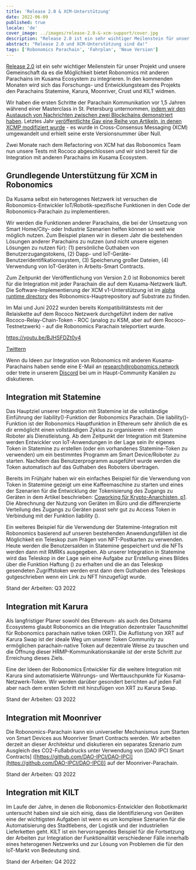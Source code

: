 ```yaml
---
title: 'Release 2.0 & XCM-Unterstützung'
date: 2022-06-09
published: true
locale: 'de'
cover_image: ../images/release-2.0-&-xcm-support/cover.jpg
description: "Release 2.0 ist ein sehr wichtiger Meilenstein für unser Projekt und unsere Gemeinschaft da es die Möglichkeit bietet Robonomics mit anderen Parachains im Kusama Ecosystem zu integrieren. In den kommenden Monaten wird sich das Forschungs- und Entwicklungsteam des Projekts den Parachains Statemine, Karura, Moonriver, Crust und KILT widmen."
abstract: "Release 2.0 und XCM-Unterstützung sind da!"
tags: ['Robonomics Parachain', 'Fahrplan', 'Neue Version']
---
```


[Release 2.0](https://github.com/airalab/robonomics/releases/tag/v2.0.0) ist ein sehr wichtiger Meilenstein für unser Projekt und unsere Gemeinschaft da es die Möglichkeit bietet Robonomics mit anderen Parachains im Kusama Ecosystem zu integrieren. In den kommenden Monaten wird sich das Forschungs- und Entwicklungsteam des Projekts den Parachains Statemine, Karura, Moonriver, Crust und KILT widmen.

Wir haben die ersten Schritte der Parachain Kommunikation vor 1,5 Jahren während einer Masterclass in St. Petersburg unternommen, [indem wir den Austausch von Nachrichten zwischen zwei Blockchains demonstriert haben](https://wiki.robonomics.network/docs/en/cross-chain-messages/). Letztes Jahr [veröffentlichte Gav eine Reihe von Artikeln, in denen XCMP modifiziert wurde](https://medium.com/polkadot-network/xcm-the-cross-consensus-message-format-3b77b1373392) - es wurde in Cross-Consensus Messaging (XCM) umgewandelt und erhielt seine erste Versionsnummer über Null.

Zwei Monate nach dem Refactoring von XCM hat das Robonomics Team nun unsere Tests mit Rococo abgeschlossen und wir sind bereit für die Integration mit anderen Parachains im Kusama Ecosystem.


## Grundlegende Unterstützung für XCM in Robonomics

Da Kusama selbst ein heterogenes Netzwerk ist versuchen die Robonomics-Entwickler IoT/Robotik-spezifische Funktionen in den Code der Robonomics-Parachain zu implementieren.

Wir werden die Funktionen anderer Parachains, die bei der Umsetzung von Smart Home/City- oder Industrie Szenarien helfen können so weit wie möglich nutzen. Zum Beispiel planen wir in diesem Jahr die bestehenden Lösungen anderer Parachains zu nutzen (und nicht unsere eigenen Lösungen zu nutzen für): (1) persönliche Guthaben von Benutzerzugangstokens, (2) Dapp- und IoT-Geräte-Benutzeridentifikationssystem, (3) Speicherung großer Dateien, (4) Verwendung von IoT-Geräten in Arbeits-Smart Contracts.

Zum Zeitpunkt der Veröffentlichung von Version 2.0 ist Robonomics bereit für die Integration mit jeder Parachain die auf dem Kusama-Netzwerk läuft. Die Software-Implementierung der XCM v1-Unterstützung ist im [alpha runtime directory](https://github.com/airalab/robonomics/tree/master/runtime/alpha) des Robonomics-Hauptrepository auf Substrate zu finden.

Im Mai und Juni 2022 wurden bereits Kompatibilitätstests mit der Relaiskette auf dem Rococo Netzwerk durchgeführt indem der native Rococo-Relay-Chain-Token - ROC (analog zu KSM, aber auf dem Rococo-Testnetzwerk) - auf die Robonomics Parachain teleportiert wurde.

https://youtu.be/BJHSFDZt0y4

[Twittern](https://twitter.com/AIRA_Robonomics/status/1534081132765097984)

Wenn du Ideen zur Integration von Robonomics mit anderen Kusama-Parachains haben sende eine E-Mail an research@robonomics.network oder trete in unserem [Discord](https://discord.gg/atduhWZpVr) bei um in Haupt-Community Kanälen zu diskutieren.

## Integration mit Statemine

Das Hauptziel unserer Integration mit Statemine ist die vollständige Einführung der liability()-Funktion der Robonomics Parachain. Die liability()-Funktion ist der Robonomics Hauptfunktion in Ethereum sehr ähnlich die es dir ermöglicht einen vollständigen Zyklus zu organisieren - mit einem Roboter als Dienstleistung. Ab dem Zeitpunkt der Integration mit Statemine werden Entwickler von IoT-Anwendungen in der Lage sein ihr eigenes Token in Statemine zu erstellen (oder ein vorhandenes Statemine-Token zu verwenden) um ein bestimmtes Programm am Smart Device/Roboter zu starten. Nachdem das Benutzerprogramm ausgeführt wurde werden die Token automatisch auf das Guthaben des Roboters übertragen.

Bereits im Frühjahr haben wir ein einfaches Beispiel für die Verwendung von Token in Statemine gezeigt um eine Kaffeemaschine zu starten und eines der Szenarien für die Entwicklung der Tokenisierung des Zugangs zu Geräten in dem Artikel beschrieben: [Coworking für Krypto-Anarchisten, p1](https://blog.aira.life/coworking-for-crypto-anarchists-p1-5ebecb252f2d). Die Abrechnung der Nutzung von Geräten im Büro und die differenzierte Verteilung des Zugangs zu Geräten passt sehr gut zu Access Token in Verbindung mit der Funktion liability ().

Ein weiteres Beispiel für die Verwendung der Statemine-Integration mit Robonomics basierend auf unseren bestehenden Anwendungsfällen ist die Möglichkeit ein Teleskop zum Prägen von NFT-Postkarten zu verwenden. Heute werden die Benutzersalden in Statemine gespeichert und die NFTs werden dann mit RMRKs ausgegeben. Ab unserer Integration in Statemine wird das Teleskop in der Lage sein eine Aufgabe zur Erstellung eines Bildes über die Funktion Haftung () zu erhalten und die an das Teleskop gesendeten Zugriffstoken werden erst dann dem Guthaben des Teleskops gutgeschrieben wenn ein Link zu NFT hinzugefügt wurde.

Stand der Arbeiten: Q3 2022

## Integration mit Karura

Als langfristiger Planer sowohl des Ethereum- als auch des Dotsama Ecosystems glaubt Robonomics an die Integration dezentraler Tauschmittel für Robonomics parachain native token (XRT). Die Auflistung von XRT auf Karura Swap ist der ideale Weg um unserer Token Community zu ermöglichen parachain-native Token auf dezentrale Weise zu tauschen und die Öffnung dieser HRMP-Kommunikationskanäle ist der erste Schritt zur Erreichung dieses Ziels.

Eine der Ideen der Robonomics Entwickler für die weitere Integration mit Karura sind automatisierte Währungs- und Werttauschpunkte für Kusama-Netzwerk-Token. Wir werden darüber gesondert berichten auf jeden Fall aber nach dem ersten Schritt mit hinzufügen von XRT zu Karura Swap.

Stand der Arbeiten: Q3 2022

## Integration mit Moonriver

Die Robonomics-Parachain kann ein universeller Mechanismus zum Starten von Smart Devices aus Moonriver Smart Contracts werden. Wir arbeiten derzeit an dieser Architektur und diskutieren ein separates Szenario zum Ausgleich des CO2-Fußabdrucks unter Verwendung von [DAO IPCI Smart Contracts] ([https://github.com/DAO-IPCI/DAO-IPCI](https://github.com/DAO-IPCI/DAO-IPCI)) auf der Moonriver-Parachain.

Stand der Arbeiten: Q3 2022

## Integration mit KILT

Im Laufe der Jahre, in denen die Robonomics-Entwickler den Robotikmarkt untersucht haben sind sie sich einig, dass die Identifizierung von Geräten eine der wichtigsten Aufgaben ist wenn es um komplexe Szenarien für die Automatisierung des Stadtlebens, der Logistik und der industriellen Lieferketten geht. KILT ist ein hervorragendes Beispiel für die Fortsetzung der Arbeiten zur Integration der Funktionalität verschiedener Fälle innerhalb eines heterogenen Netzwerks und zur Lösung von Problemen die für den IoT-Markt von Bedeutung sind.

Stand der Arbeiten: Q4 2022
